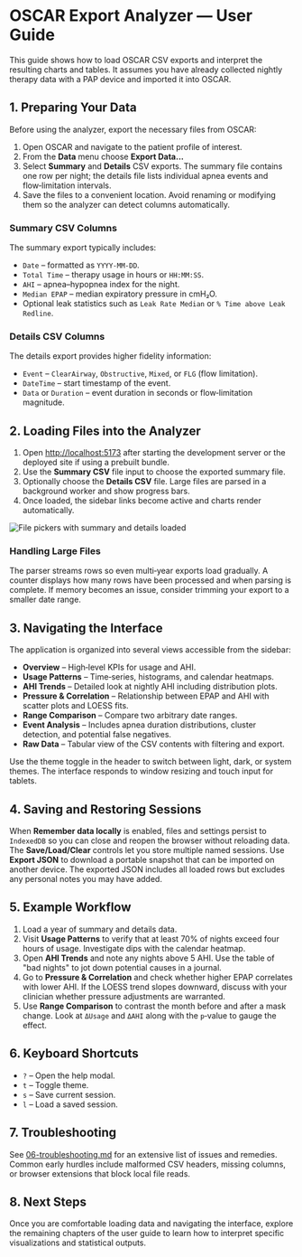 # OSCAR Export Analyzer — User Guide

This guide shows how to load OSCAR CSV exports and interpret the resulting charts and tables.  It assumes you have already collected nightly therapy data with a PAP device and imported it into OSCAR.

## 1. Preparing Your Data
Before using the analyzer, export the necessary files from OSCAR:

1. Open OSCAR and navigate to the patient profile of interest.
2. From the **Data** menu choose **Export Data...**
3. Select **Summary** and **Details** CSV exports.  The summary file contains one row per night; the details file lists individual apnea events and flow‑limitation intervals.
4. Save the files to a convenient location.  Avoid renaming or modifying them so the analyzer can detect columns automatically.

### Summary CSV Columns
The summary export typically includes:

- `Date` – formatted as `YYYY-MM-DD`.
- `Total Time` – therapy usage in hours or `HH:MM:SS`.
- `AHI` – apnea–hypopnea index for the night.
- `Median EPAP` – median expiratory pressure in cmH₂O.
- Optional leak statistics such as `Leak Rate Median` or `% Time above Leak Redline`.

### Details CSV Columns
The details export provides higher fidelity information:

- `Event` – `ClearAirway`, `Obstructive`, `Mixed`, or `FLG` (flow limitation).
- `DateTime` – start timestamp of the event.
- `Data` or `Duration` – event duration in seconds or flow‑limitation magnitude.

## 2. Loading Files into the Analyzer
1. Open <http://localhost:5173> after starting the development server or the deployed site if using a prebuilt bundle.
2. Use the **Summary CSV** file input to choose the exported summary file.
3. Optionally choose the **Details CSV** file.  Large files are parsed in a background worker and show progress bars.
4. Once loaded, the sidebar links become active and charts render automatically.

![File pickers with summary and details loaded](../images/getting-started-upload.png)

### Handling Large Files
The parser streams rows so even multi‑year exports load gradually.  A counter displays how many rows have been processed and when parsing is complete.  If memory becomes an issue, consider trimming your export to a smaller date range.

## 3. Navigating the Interface
The application is organized into several views accessible from the sidebar:

- **Overview** – High‑level KPIs for usage and AHI.
- **Usage Patterns** – Time‑series, histograms, and calendar heatmaps.
- **AHI Trends** – Detailed look at nightly AHI including distribution plots.
- **Pressure & Correlation** – Relationship between EPAP and AHI with scatter plots and LOESS fits.
- **Range Comparison** – Compare two arbitrary date ranges.
- **Event Analysis** – Includes apnea duration distributions, cluster detection, and potential false negatives.
- **Raw Data** – Tabular view of the CSV contents with filtering and export.

Use the theme toggle in the header to switch between light, dark, or system themes.  The interface responds to window resizing and touch input for tablets.

## 4. Saving and Restoring Sessions
When **Remember data locally** is enabled, files and settings persist to `IndexedDB` so you can close and reopen the browser without reloading data.  The **Save/Load/Clear** controls let you store multiple named sessions.  Use **Export JSON** to download a portable snapshot that can be imported on another device.  The exported JSON includes all loaded rows but excludes any personal notes you may have added.

## 5. Example Workflow
1. Load a year of summary and details data.
2. Visit **Usage Patterns** to verify that at least 70% of nights exceed four hours of usage.  Investigate dips with the calendar heatmap.
3. Open **AHI Trends** and note any nights above 5 AHI.  Use the table of "bad nights" to jot down potential causes in a journal.
4. Go to **Pressure & Correlation** and check whether higher EPAP correlates with lower AHI.  If the LOESS trend slopes downward, discuss with your clinician whether pressure adjustments are warranted.
5. Use **Range Comparison** to contrast the month before and after a mask change.  Look at `ΔUsage` and `ΔAHI` along with the `p`‑value to gauge the effect.

## 6. Keyboard Shortcuts
- `?` – Open the help modal.
- `t` – Toggle theme.
- `s` – Save current session.
- `l` – Load a saved session.

## 7. Troubleshooting
See [06-troubleshooting.md](06-troubleshooting.md) for an extensive list of issues and remedies.  Common early hurdles include malformed CSV headers, missing columns, or browser extensions that block local file reads.

## 8. Next Steps
Once you are comfortable loading data and navigating the interface, explore the remaining chapters of the user guide to learn how to interpret specific visualizations and statistical outputs.
